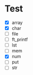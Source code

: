 # Test

- [x] array
- [x] char
- [ ] file
- [ ] ft_printf
- [ ] lst
- [ ] mem
- [x] num
- [ ] put
- [ ] str
